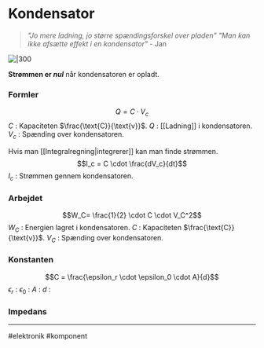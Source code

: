 # Kondensator
>*"Jo mere ladning, jo større spændingsforskel over pladen"*
>*"Man kan ikke afsætte effekt i en kondensator"*
> \- Jan

![|300](https://external-content.duckduckgo.com/iu/?u=https%3A%2F%2Felectronicspost.com%2Fwp-content%2Fuploads%2F2015%2F10%2Fcapacitor-symbol.png&f=1&nofb=1&ipt=3ecf5c6913650a85a1c4dbe45bfe9c8972627df71462fa6f22fa98a408a28037&ipo=images)

**Strømmen er *nul*** når kondensatoren er opladt.

### Formler
$$Q=C \cdot V_c$$
$C$ : Kapaciteten $\frac{\text{C}}{\text{v}}$.
$Q$ : [[Ladning]] i kondensatoren.
$V_c$ : Spænding over kondensatoren. 

Hvis man [[Integralregning|integrerer]] kan man finde strømmen.
$$I_c = C \cdot \frac{dV_c}{dt}$$
$I_c$ : Strømmen gennem kondensatoren.

### Arbejdet
$$W_C= \frac{1}{2} \cdot C \cdot V_C^2$$
$W_C$ : Energien lagret i kondensatoren.
$C$ : Kapaciteten $\frac{\text{C}}{\text{v}}$.
$V_C$ : Spænding over kondensatoren. 

### Konstanten

$$C = \frac{\epsilon_r \cdot \epsilon_0 \cdot A}{d}$$
$\epsilon_r$ :
$\epsilon_0$ :
$A$ :
$d$ :

### Impedans

---
#elektronik #komponent
